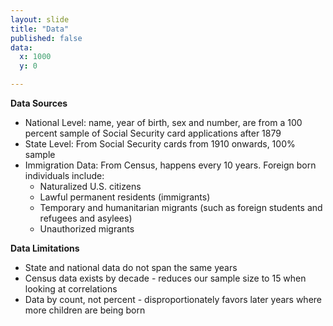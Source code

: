 ```yaml
---
layout: slide
title: "Data"
published: false
data:
  x: 1000
  y: 0

---
```


**Data Sources**
* National Level: name, year of birth, sex and number, are from a 100 percent sample of Social Security card applications after 1879
* State Level: From Social Security cards from 1910 onwards, 100% sample
* Immigration Data: From Census, happens every 10 years. Foreign born individuals include:
  * Naturalized U.S. citizens
  * Lawful permanent residents (immigrants) 
  * Temporary and humanitarian migrants (such as foreign students and refugees and asylees)
  * Unauthorized migrants


**Data Limitations**
* State and national data do not span the same years
* Census data exists by decade - reduces our sample size to 15 when looking at correlations
* Data by count, not percent - disproportionately favors later years where more children are being born

